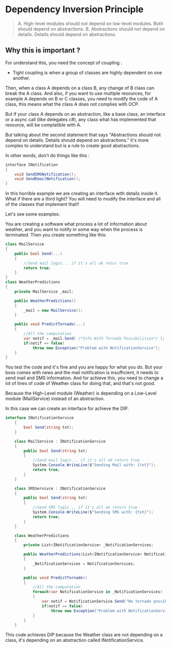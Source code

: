 # Dependency Inversion Principle

> A. High-level modules should not depend on low-level modules. Both should depend on abstractions.
> B. Abstractions should not depend on details. Details should depend on abstractions.

## Why this is important ?

For understand this, you need the concept of coupling :

- Tight coupling is when a group of classes are highly dependent on one another.

Then, when a class A depends on a class B, any change of B class can break the A class. And also, if you want to use multiple resources, for example A depends on B or C classes, you need to modify the code of A class, this means what the class A does not complies with OCP. 

But if your class A depends on an abstraction, like a base class, an interface or a async call (like delegates c#), any class what has implemented that resource, will be complatible with A. 

But talking about the second statement that says "Abstractions should not depend on details. Details should depend on abstractions." it's more complex to understand but is a rule to create good abstractions.

In other words, don't do things like this : 

```C#
interface INotification
{
    void SendSMSNotification();
    void SendEmailNotification();
}
```

In this horrible example we are creating an interface with details inside it. What if there are a third light? You will need to modify the interface and all of the classes that implement that!!

Let's see some examples:

You are creating a software what process a lot of information about weather, and you want to notify in some way when the process is terminated. Then you create something like this:

```C#
class MailService
{
    public bool Send(...)
    {
        //Send mail logic... if it's all ok retur true
        return true;
    }
}
class WeatherPredictions
{
    private MailService _mail;

    public WeatherPredictions()
    {
        _mail = new MailService();
    }

    public void PredictTornado(...)
    {
        //All the computation 
        var notif = _mail.Send( /*Info With Tornado Possibilities*/ );
        if(notif == false)
            throw new Exception("Problem with NotificationService");
    }
}
```

You test the code and it's fine and you are happy for what you do. But your boss comes with news and the mail notification is insufficient, it needs to send mail and SMS information. And for achieve this, you need to change a lot of lines of code of Weather class for doing that, and that's not good. 

Because the High-Level module (Weather) is depending on a Low-Level module (MailService) instead of an abstraction. 

In this case we can create an interface for achieve the DIP.

```C#
interface INotificationService
    {
        bool Send(string txt); 
    }

    class MailService : INotificationService
    {
        public bool Send(string txt)
        {
            //Send mail logic... if it's all ok return true
            System.Console.WriteLine($"Sending Mail with: {txt}");
            return true;
        }
    }

    class SMSServivce : INotificationService 
    {
        public bool Send(string txt)
        {
            //Send SMS logic... if it's all ok return true
            System.Console.WriteLine($"Sending SMS with: {txt}");
            return true;
        } 
    }

    class WeatherPredictions
    {
        private List<INotificationService> _NotificationServices;

        public WeatherPredictions(List<INotificationService> NotificationServices)
        {
            _NotificationServices = NotificationServices;
        }

        public void PredictTornado()
        {
            //All the computation 
            foreach(var NotificationService in _NotificationServices)
            {
                var notif = NotificationService.Send("No tornado possibilities");
                if(notif == false)
                    throw new Exception("Problem with NotificationService");
            }
        }
    }
```

This code achieves DIP because the Weather class are not depending on a class, it's depending on an abstraction called INotificationService. 
